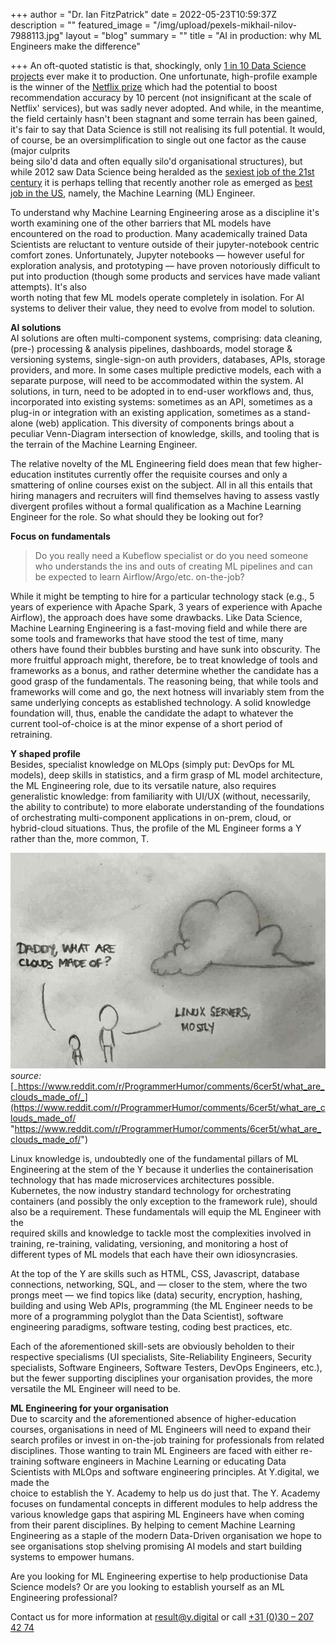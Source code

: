 +++
author = "Dr. Ian FitzPatrick"
date = 2022-05-23T10:59:37Z
description = ""
featured_image = "/img/upload/pexels-mikhail-nilov-7988113.jpg"
layout = "blog"
summary = ""
title = "AI in production: why ML Engineers make the difference"

+++
An oft-quoted statistic is that, shockingly, only [1 in 10 Data Science projects](https://venturebeat.com/2019/07/19/why-do-87-of-data-science-projects-never-make-it-into-production/ "https://venturebeat.com/2019/07/19/why-do-87-of-data-science-projects-never-make-it-into-production/") ever make it to production. One unfortunate, high-profile example is the winner of the [Netflix prize](https://www.wired.com/2012/04/netflix-prize-costs/ "https://www.wired.com/2012/04/netflix-prize-costs/") which had the potential to boost recommendation accuracy by 10 percent (not insignificant at the scale of Netflix' services), but was sadly never adopted. And while, in the meantime, the field certainly hasn't been stagnant and some terrain has been gained, it's fair to say that Data Science is still not realising its full potential. It would, of course, be an oversimplification to single out one factor as the cause (major culprits  
being silo'd data and often equally silo'd organisational structures), but while 2012 saw Data Science being heralded as the [sexiest job of the 21st century](https://hbr.org/2012/10/data-scientist-the-sexiest-job-of-the-21st-century "https://hbr.org/2012/10/data-scientist-the-sexiest-job-of-the-21st-century") it is perhaps telling that recently another role as emerged as [best job in the US](https://www.forbes.com/sites/louiscolumbus/2019/03/17/machine-learning-engineer-is-the-best-job-in-the-u-s-according-to-indeed/?sh=14324857bb0a "https://www.forbes.com/sites/louiscolumbus/2019/03/17/machine-learning-engineer-is-the-best-job-in-the-u-s-according-to-indeed/?sh=14324857bb0a"), namely, the Machine Learning (ML) Engineer.

To understand why Machine Learning Engineering arose as a discipline it's worth examining one of the other barriers that ML models have encountered on the road to production. Many academically trained Data Scientists are reluctant to venture outside of their jupyter-notebook centric comfort zones. Unfortunately, Jupyter notebooks — however useful for exploration analysis, and prototyping — have proven notoriously difficult to put into production (though some products and services have made valiant attempts). It's also  
worth noting that few ML models operate completely in isolation. For AI systems to deliver their value, they need to evolve from model to solution.

**AI solutions**  
AI solutions are often multi-component systems, comprising: data cleaning, (pre-) processing & analysis pipelines, dashboards, model storage & versioning systems, single-sign-on auth providers, databases, APIs, storage providers, and more. In some cases multiple predictive models, each with a separate purpose, will need to be accommodated within the system. AI  
solutions, in turn, need to be adopted in to end-user workflows and, thus, incorporated into existing systems: sometimes as an API, sometimes as a plug-in or integration with an existing application, sometimes as a stand-alone (web) application. This diversity of components brings about a peculiar Venn-Diagram intersection of knowledge, skills, and tooling that is the terrain of the Machine Learning Engineer.

The relative novelty of the ML Engineering field does mean that few higher-education institutes currently offer the requisite courses and only a smattering of online courses exist on the subject. All in all this entails that hiring managers and recruiters will find themselves having to assess vastly divergent profiles without a formal qualification as a Machine Learning Engineer for the role. So what should they be looking out for?

**Focus on fundamentals**

> Do you really need a Kubeflow specialist or do you need someone who understands the ins and outs of creating ML pipelines and can be expected to learn Airflow/Argo/etc. on-the-job?

While it might be tempting to hire for a particular technology stack (e.g., 5 years of experience with Apache Spark, 3 years of experience with Apache Airflow), the approach does have some drawbacks. Like Data Science, Machine Learning Engineering is a fast-moving field and while there are some tools and frameworks that have stood the test of time, many  
others have found their bubbles bursting and have sunk into obscurity. The more fruitful approach might, therefore, be to treat knowledge of tools and frameworks as a bonus, and rather determine whether the candidate has a good grasp of the fundamentals. The reasoning being, that while tools and frameworks will come and go, the next hotness will invariably stem from the same underlying concepts as established technology. A solid knowledge  
foundation will, thus, enable the candidate the adapt to whatever the current tool-of-choice is at the minor expense of a short period of retraining.

**Y shaped profile**  
Besides, specialist knowledge on MLOps (simply put: DevOps for ML models), deep skills in statistics, and a firm grasp of ML model architecture, the ML Engineering role, due to its versatile nature, also requires generalistic knowledge: from familiarity with UI/UX (without, necessarily, the ability to contribute) to more elaborate understanding of the foundations of orchestrating multi-component applications in on-prem, cloud, or  
hybrid-cloud situations. Thus, the profile of the ML Engineer forms a Y rather than the, more common, T.

![](/img/upload/blog-y-digital.jpg)  
_source:_ [_https://www.reddit.com/r/ProgrammerHumor/comments/6cer5t/what_are_clouds_made_of/_](https://www.reddit.com/r/ProgrammerHumor/comments/6cer5t/what_are_clouds_made_of/ "https://www.reddit.com/r/ProgrammerHumor/comments/6cer5t/what_are_clouds_made_of/")

Linux knowledge is, undoubtedly one of the fundamental pillars of ML Engineering at the stem of the Y because it underlies the containerisation technology that has made microservices architectures possible. Kubernetes, the now industry standard technology for orchestrating containers (and possibly the only exception to the framework rule), should also be a requirement. These fundamentals will equip the ML Engineer with the  
required skills and knowledge to tackle most the complexities involved in training, re-training, validating, versioning, and monitoring a host of different types of ML models that each have their own idiosyncrasies.

At the top of the Y are skills such as HTML, CSS, Javascript, database connections, networking, SQL, and — closer to the stem, where the two prongs meet — we find topics like (data) security, encryption, hashing, building and using Web APIs, programming (the ML Engineer needs to be more of a programming polyglot than the Data Scientist), software  
engineering paradigms, software testing, coding best practices, etc.

Each of the aforementioned skill-sets are obviously beholden to their respective specialisms (UI specialists, Site-Reliability Engineers, Security specialists, Software Engineers, Software Testers, DevOps Engineers, etc.), but the fewer supporting disciplines your organisation provides, the more versatile the ML Engineer will need to be.

**ML Engineering for your organisation**  
Due to scarcity and the aforementioned absence of higher-education courses, organisations in need of ML Engineers will need to expand their search profiles or invest in on-the-job training for professionals from related disciplines. Those wanting to train ML Engineers are faced with either re-training software engineers in Machine Learning or educating Data Scientists with MLOps and software engineering principles. At Y.digital, we made the  
choice to establish the Y. Academy to help us do just that. The Y. Academy focuses on fundamental concepts in different modules to help address the various knowledge gaps that aspiring ML Engineers have when coming from their parent disciplines. By helping to cement Machine Learning Engineering as a staple of the modern Data-Driven organisation we hope to see organisations stop shelving promising AI models and start building systems to empower humans.

Are you looking for ML Engineering expertise to help productionise Data Science models? Or are you looking to establish yourself as an ML Engineering professional?

Contact us for more information at result@y.digital or call [+31 (0)30 – 207 42 74](tel:+31302074274)